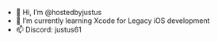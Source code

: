 - 👋 Hi, I’m @hostedbyjustus
- 🌱 I’m currently learning Xcode for Legacy iOS development
- 📫 Discord: justus61

<!---
hostedbyjustus/hostedbyjustus is a ✨ special ✨ repository because its `README.md` (this file) appears on your GitHub profile.
You can click the Preview link to take a look at your changes.
--->
